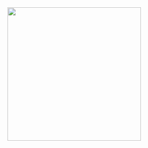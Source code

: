 <img src="https://user-images.githubusercontent.com/68293086/117090823-641ec500-ad27-11eb-9ce6-41e601325dd5.png" height="300">
